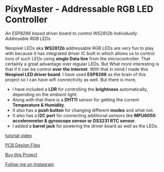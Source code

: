 # PixyMaster - Addressable RGB LED Controller

*An ESP8266 based driver board to control WS2812b Individually Addresable RGB LEDs*

Neopixel LEDs aka **WS2812b** addressable RGB LEDs are very fun to play with because it has integrated driver IC built in which allows us to control tons of such LEDs using **single Data line** from the microcontroller. That certainly a great advantage over regular LEDs. But What more interesting is that if it can be control **over the internet**. With that in mind I made this **Neopixel LED driver board**. I have used **ESP8266** as the brain of this project so I can have wifi connectivity as well. But there is more, 

- I have included a **LDR** for controlling the **brightness** automatically, depending on the *ambient light*.
- Along with that there is a **DHT11** sensor for getting the current **Temperature & Humidity**. 
- It also has a **push button** for changing different **modes** and what not. 
- It also has a **I2C port** for connecting additional sensors like **MPU6050 accelerometer & gyroscope sensor or DS3231 RTC sensor**. 
- I added a **barrel jack** for powering the driver board as well as the LEDs.

[tutorial video](https://youtu.be/J-FGCySNeHQ)

[PCB Design Files](https://easyeda.com/Sayantan98/neopixel-controller)

[Buy this Project](https://www.tindie.com/products/19245/)

[Follow me on Instagram](https://www.instagram.com/electropoint4u/)
